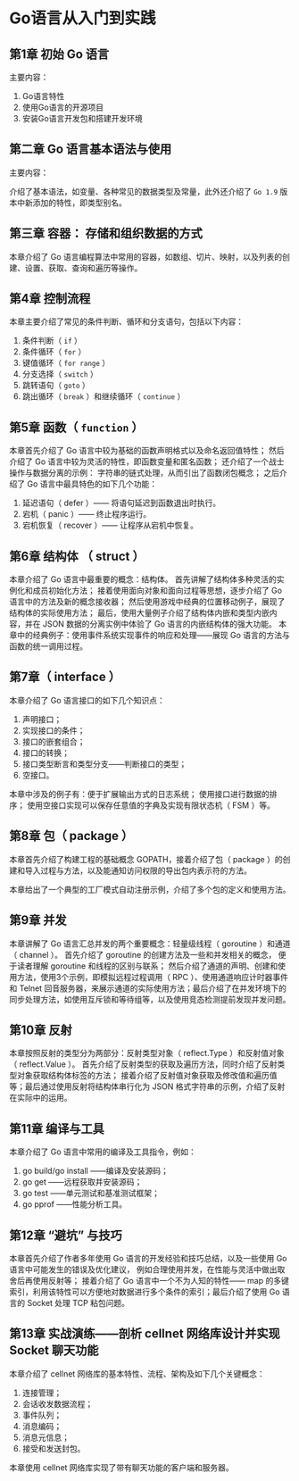 # Go语言从入门到实践

## 第1章 初始 Go 语言

主要内容：

1. Go语言特性
2. 使用Go语言的开源项目
3. 安装Go语言开发包和搭建开发环境

## 第二章 Go 语言基本语法与使用

主要内容：

介绍了基本语法，如变量、各种常见的数据类型及常量，此外还介绍了 `Go 1.9` 版本中新添加的特性，即类型别名。

## 第三章 容器： 存储和组织数据的方式

本章介绍了 Go 语言编程算法中常用的容器，如数组、切片、映射，以及列表的创建、设置、获取、查询和遍历等操作。

## 第4章 控制流程

本章主要介绍了常见的条件判断、循环和分支语句，包括以下内容：

1. 条件判断（ `if` ）
2. 条件循环（ `for` ）
3. 键值循环（ `for range` ）
4. 分支选择（ `switch` ）
5. 跳转语句（ `goto` ）
6. 跳出循环（ `break` ）和继续循环（ `continue` ）

## 第5章 函数（ `function` ）

本章首先介绍了 Go 语言中较为基础的函数声明格式以及命名返回值特性；
然后介绍了 Go 语言中较为灵活的特性，即函数变量和匿名函数；
还介绍了一个战士操作与数据分离的示例： 字符串的链式处理，从而引出了函数闭包概念；
之后介绍了 Go 语言中最具特色的如下几个功能：

1. 延迟语句（ defer ）—— 将语句延迟到函数退出时执行。
2. 宕机（ panic ）—— 终止程序运行。
3. 宕机恢复（ recover ）—— 让程序从宕机中恢复。

## 第6章 结构体 （ struct ）

本章介绍了 Go 语言中最重要的概念：结构体。
首先讲解了结构体多种灵活的实例化和成员初始化方法；
接着使用面向对象和面向过程等思想，逐步介绍了 Go 语言中的方法及新的概念接收器；
然后使用游戏中经典的位置移动例子，展现了结构体的实际使用方法；
最后，使用大量例子介绍了结构体内嵌和类型内嵌内容，并在 JSON 数据的分离实例中体验了 Go 语言的内嵌结构体的强大功能。
本章中的经典例子：使用事件系统实现事件的响应和处理——展现 Go 语言的方法与函数的统一调用过程。

## 第7章（ interface ）

本章介绍了 Go 语言接口的如下几个知识点：

1. 声明接口；
2. 实现接口的条件；
3. 接口的嵌套组合；
4. 接口的转换；
5. 接口类型断言和类型分支——判断接口的类型；
6. 空接口。

本章中涉及的例子有：便于扩展输出方式的日志系统；
使用接口进行数据的排序；
使用空接口实现可以保存任意值的字典及实现有限状态机（ FSM ）等。

## 第8章 包（ package ）

本章首先介绍了构建工程的基础概念 GOPATH，接着介绍了包（ package ）的创建和导入过程与方法，以及能通知访问权限的导出包内表示符的方法。

本章给出了一个典型的工厂模式自动注册示例，介绍了多个包的定义和使用方法。

## 第9章 并发

本章讲解了 Go 语言汇总并发的两个重要概念：轻量级线程（ goroutine ）和通道（ channel ）。
首先介绍了 goroutine 的创建方法及一些和并发相关的概念， 便于读者理解 goroutine 和线程的区别与联系；
然后介绍了通道的声明、创建和使用方法，使用3个示例，即模拟远程过程调用（ RPC ）、使用通道响应计时器事件和 Telnet 回音服务器，来展示通道的实际使用方法；最后介绍了在并发环境下的同步处理方法，如使用互斥锁和等待组等，以及使用竞态检测提前发现并发问题。

## 第10章 反射

本章按照反射的类型分为两部分：反射类型对象（ reflect.Type ）和反射值对象（ reflect.Value ）。
首先介绍了反射类型的获取及遍历方法，同时介绍了反射类型对象获取结构体标签的方法；
接着介绍了反射值对象获取及修改值和遍历值等；最后通过使用反射将结构体串行化为 JSON 格式字符串的示例，介绍了反射在实际中的运用。

## 第11章 编译与工具

本章介绍了 Go 语言中常用的编译及工具指令，例如：

1. go build/go install ——编译及安装源码；
2. go get ——远程获取并安装源码；
3. go test ——单元测试和基准测试框架；
4. go pprof ——性能分析工具。

## 第12章 “避坑” 与技巧

本章首先介绍了作者多年使用 Go 语言的开发经验和技巧总结，以及一些使用 Go 语言中可能发生的错误及优化建议，
例如合理使用并发，在性能与灵活中做出取舍后再使用反射等；
接着介绍了 Go 语言中一个不为人知的特性—— map 的多键索引，利用该特性可以方便地对数据进行多个条件的索引；最后介绍了使用 Go 语言的 Socket 处理 TCP 粘包问题。

## 第13章 实战演练——剖析 cellnet 网络库设计并实现 Socket 聊天功能

本章介绍了 cellnet 网络库的基本特性、流程、架构及如下几个关键概念：

1. 连接管理；
2. 会话收发数据流程；
3. 事件队列；
4. 消息编码；
5. 消息元信息；
6. 接受和发送封包。

本章使用 cellnet 网络库实现了带有聊天功能的客户端和服务器。

